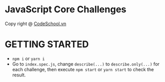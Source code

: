 # JavaScript Core Challenges

Copy right @ [CodeSchool.vn](https://www.facebook.com/codeschool.vn/)

# GETTING STARTED
  - `npm i` or `yarn i`
  - Go to `index.spec.js`, change `describe(...)` to `describe.only(...)` for each challenge, then execute `npm start` or `yarn start` to check the result.
